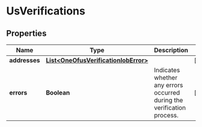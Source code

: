 

# UsVerifications


## Properties

Name | Type | Description | Notes
------------ | ------------- | ------------- | -------------
**addresses** | [**List&lt;OneOfusVerificationlobError&gt;**](OneOfusVerificationlobError.md) |  |  [optional]
**errors** | **Boolean** | Indicates whether any errors occurred during the verification process. |  [optional]



